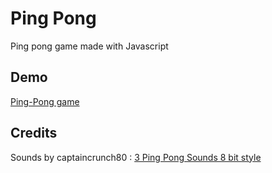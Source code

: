 
# Ping Pong

Ping pong game made with Javascript



## Demo

[Ping-Pong game](https://ouss122.github.io/Ping-Pong/)
## Credits

Sounds by captaincrunch80 : [
3 Ping Pong Sounds 8 bit style
](https://opengameart.org/content/3-ping-pong-sounds-8-bit-style)
